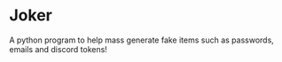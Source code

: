# Joker
A python program to help mass generate fake items such as passwords, emails and discord tokens!
